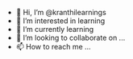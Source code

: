 - 👋 Hi, I’m @kranthilearnings
- 👀 I’m interested in learning
- 🌱 I’m currently learning
- 💞️ I’m looking to collaborate on ...
- 📫 How to reach me ...

<!---
kranthilearnings/kranthilearnings is a ✨ special ✨ repository because its `README.md` (this file) appears on your GitHub profile.
You can click the Preview link to take a look at your changes.
--->
